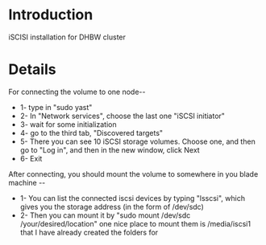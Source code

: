 # Introduction #

iSCISI installation for DHBW cluster

# Details #

For connecting the volume to one node--
  * 1- type in "sudo yast"
  * 2- In "Network services", choose the last one "iSCSI initiator"
  * 3- wait for some initialization
  * 4- go to the third tab, "Discovered targets"
  * 5- There you can see 10 iSCSI storage volumes. Choose one, and then go to "Log in", and then in the new window, click Next
  * 6- Exit

After connecting, you should  mount the volume to somewhere in you blade machine --
  * 1- You can list the connected iscsi devices by typing "lsscsi", which gives you the storage address (in the form of /dev/sdc)
  * 2- Then you can mount it by "sudo mount /dev/sdc /your/desired/location"
one nice place to mount them is /media/iscsi1 that I have already created the folders for